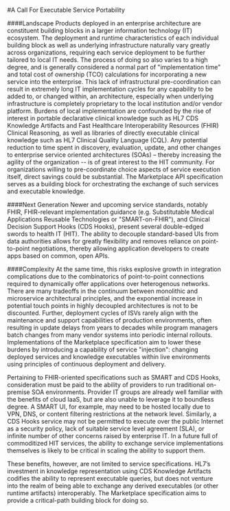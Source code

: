 #A Call For Executable Service Portability

####Landscape
Products deployed in an enterprise architecture are constituent building blocks in a larger information technology (IT) ecosystem. The deployment and runtime characteristics of each individual building block as well as underlying infrastructure naturally vary greatly across organizations, requiring each service deployment to be further tailored to local IT needs. The process of doing so also varies to a high degree, and is generally considered a normal part of "implementation time" and total cost of ownership (TCO) calculations for incorporating a new service into the enterprise. This lack of infrastructural pre-coordination can result in extremely long IT implementation cycles for any capability to be added to, or changed within, an architecture, especially when underlying infrastructure is completely proprietary to the local institution and/or vendor platform. Burdens of local implementation are confounded by the rise of interest in portable declarative clinical knowledge such as HL7 CDS Knowledge Artifacts and Fast Healthcare Interoperability Resources (FHIR) Clinical Reasoning, as well as libraries of directly executable clinical knowledge such as HL7 Clinical Quality Language (CQL). Any potential reduction to time spent in discovery, evaluation, update, and other changes to enterprise service oriented architectures (SOAs) – thereby increasing the agility of the organization -- is of great interest to the HIT community. For organizations willing to pre-coordinate choice aspects of service execution itself, direct savings could be substantial. The Marketplace API specification serves as a building block for orchestrating the exchange of such services and executable knowledge.

####Next Generation
Newer and upcoming service standards, notably FHIR, FHIR-relevant implementation guidance (e.g. Substitutable Medical Applications Reusable Technologies or "SMART-on-FHIR"), and Clinical Decision Support Hooks (CDS Hooks), present several double-edged swords to health IT (HIT). The ability to decouple standard-based UIs from data authorities allows for greatly flexibility and removes reliance on point-to-point negotiations, thereby allowing application developers to create apps based on common, open APIs.

####Complexity
At the same time, this risks explosive growth in integration complications due to the combinatorics of point-to-point connections required to dynamically offer applications over heterogenous networks. There are many tradeoffs in the continuum between monolithic and microservice architectural principles, and the exponential increase in potential touch points in highly decoupled architectures is not to be discounted. Further, deployment cycles of ISVs rarely align with the maintenance and support capabilities of production environments, often resulting in update delays from years to decades while program managers batch changes from many vendor systems into periodic internal rollouts. Implementations of the Marketplace specification aim to lower these burdens by introducing a capability of service "injection": changing deployed services and knowledge executables within live environments using principles of continuous deployment and delivery.

Pertaining to FHIR-oriented specifications such as SMART and CDS Hooks, consideration must be paid to the ability of providers to run traditional on-premise SOA environments. Provider IT groups are already well familiar with the benefits of cloud IaaS, but are also unable to leverage it to boundless degree. A SMART UI, for example, may need to be hosted locally due to VPN, DNS, or content filtering restrictions at the network level. Similarly, a CDS Hooks service may not be permitted to execute over the public Internet as a security policy, lack of suitable service level agreement (SLA), or infinite number of other concerns raised by enterprise IT. In a future full of commoditized HIT services, the ability to exchange service implementations themselves is likely to be critical in scaling the ability to support them.

These benefits, however, are not limited to service specifications. HL7’s investment in knowledge representation using CDS Knowledge Artifacts codifies the ability to represent executable queries, but does not venture into the realm of being able to exchange any derived executables (or other runtime artifacts) interoperably. The Marketplace specification aims to provide a critical-path building block for doing so.
